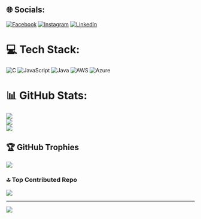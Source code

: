 
## 🌐 Socials:
[![Facebook](https://img.shields.io/badge/Facebook-%231877F2.svg?logo=Facebook&logoColor=white)](https://facebook.com/HirukaDinuthWarnakula) 
[![Instagram](https://img.shields.io/badge/Instagram-%23E4405F.svg?logo=Instagram&logoColor=white)](https://instagram.com/HirukaDinuthWarnakula) 
[![LinkedIn](https://img.shields.io/badge/LinkedIn-%230077B5.svg?logo=linkedin&logoColor=white)](https://linkedin.com/in/HirukaWarnakula)


# 💻 Tech Stack:
![C](https://img.shields.io/badge/c-%2300599C.svg?style=for-the-badge&logo=c&logoColor=white) ![JavaScript](https://img.shields.io/badge/javascript-%23323330.svg?style=for-the-badge&logo=javascript&logoColor=%23F7DF1E) ![Java](https://img.shields.io/badge/java-%23ED8B00.svg?style=for-the-badge&logo=openjdk&logoColor=white) ![AWS](https://img.shields.io/badge/AWS-%23FF9900.svg?style=for-the-badge&logo=amazon-aws&logoColor=white) ![Azure](https://img.shields.io/badge/azure-%230072C6.svg?style=for-the-badge&logo=microsoftazure&logoColor=white)
# 📊 GitHub Stats:
![](https://github-readme-stats.vercel.app/api?username=HirukaWarnakula&theme=dark&hide_border=false&include_all_commits=false&count_private=false)<br/>
![](https://github-readme-streak-stats.herokuapp.com/?user=HirukaWarnakula&theme=dark&hide_border=false)<br/>
![](https://github-readme-stats.vercel.app/api/top-langs/?username=HirukaWarnakula&theme=dark&hide_border=false&include_all_commits=false&count_private=false&layout=compact)

## 🏆 GitHub Trophies
![](https://github-profile-trophy.vercel.app/?username=HirukaWarnakula&theme=radical&no-frame=false&no-bg=true&margin-w=4)

### 🔝 Top Contributed Repo
![](https://github-contributor-stats.vercel.app/api?username=HirukaWarnakula&limit=5&theme=dark&combine_all_yearly_contributions=true)

---
[![](https://visitcount.itsvg.in/api?id=HirukaWarnakula&icon=0&color=0)](https://visitcount.itsvg.in)

<!-- Proudly created with GPRM ( https://gprm.itsvg.in ) -->
